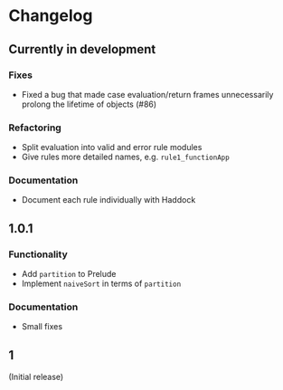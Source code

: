 # Changelog

## Currently in development

### Fixes

- Fixed a bug that made case evaluation/return frames unnecessarily prolong the
  lifetime of objects (#86)

### Refactoring

- Split evaluation into valid and error rule modules
- Give rules more detailed names, e.g. `rule1_functionApp`

### Documentation

- Document each rule individually with Haddock



## 1.0.1


### Functionality

- Add `partition` to Prelude
- Implement `naiveSort` in terms of `partition`

### Documentation

- Small fixes



## 1

(Initial release)
